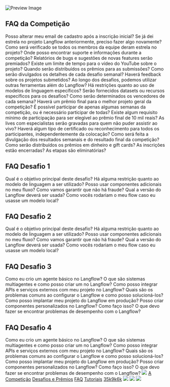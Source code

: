 ![Preview Image](https://framerusercontent.com/images/HBA5vNT8jvHlhjxkuAYiRS2WLWE.jpg)
## FAQ da Competição
Posso alterar meu email de cadastro após a inscrição inicial?
Se já dei estrela no projeto Langflow anteriormente, preciso fazer algo novamente?
Como será verificado se todos os membros da equipe deram estrela no projeto?
Onde posso encontrar suporte e informações durante a competição?
Relatórios de bugs e sugestões de novas features serão premiados?
Existe um limite de tempo para o vídeo do YouTube sobre o projeto?
Quando serão distribuídos os prêmios para as submissões?
Como serão divulgados os detalhes de cada desafio semanal?
Haverá feedback sobre os projetos submetidos?
Ao longo dos desafios, podemos utilizar outras ferramentas além do Langflow?
Há restrições quanto ao uso de modelos de linguagem específicos?
Serão fornecidos datasets ou recursos específicos para os desafios?
Como serão determinados os vencedores de cada semana?
Haverá um prêmio final para o melhor projeto geral da competição?
É possível participar de apenas algumas semanas da competição, ou é necessário participar de todas?
Existe algum requisito mínimo de participação para ser elegível ao prêmio final de 10 mil reais?
As lives com especialistas serão gravadas para quem não puder assistir ao vivo?
Haverá algum tipo de certificado ou reconhecimento para todos os participantes, independentemente da colocação?
Como será feita a divulgação dos resultados semanais e do resultado final da competição?
Como serão distribuídos os prêmios em dinheiro e gift cards?
As inscrições estão encerradas?
As etapas são eliminatórias?
## FAQ Desafio 1
Qual é o objetivo principal deste desafio?
Há alguma restrição quanto ao modelo de linguagem a ser utilizado?
Posso usar componentes adicionais no meu fluxo?
Como vamos garantir que não há fraude?
Qual a versão do Langflow deverá ser usada?
Como vocês rodariam o meu flow caso eu usasse um modelo local?
## FAQ Desafio 2
Qual é o objetivo principal deste desafio?
Há alguma restrição quanto ao modelo de linguagem a ser utilizado?
Posso usar componentes adicionais no meu fluxo?
Como vamos garantir que não há fraude?
Qual a versão do Langflow deverá ser usada?
Como vocês rodariam o meu flow caso eu usasse um modelo local?
## FAQ Desafio 3
Como eu crio um agente básico no Langflow?
O que são sistemas multiagentes e como posso criar um no Langflow?
Como posso integrar APIs e serviços externos com meu projeto no Langflow?
Quais são os problemas comuns ao configurar o Langflow e como posso solucioná-los?
Como posso implantar meu projeto do Langflow em produção?
Posso criar componentes personalizados no Langflow? Como faço isso?
O que devo fazer se encontrar problemas de desempenho com o Langflow?
## FAQ Desafio 4
Como eu crio um agente básico no Langflow?
O que são sistemas multiagentes e como posso criar um no Langflow?
Como posso integrar APIs e serviços externos com meu projeto no Langflow?
Quais são os problemas comuns ao configurar o Langflow e como posso solucioná-los?
Como posso implantar meu projeto do Langflow em produção?
Posso criar componentes personalizados no Langflow? Como faço isso?
O que devo fazer se encontrar problemas de desempenho com o Langflow?
[![](https://framerusercontent.com/images/aPtLvraX9agw6nlGOAOwxlRHtKI.svg)](https://www.langflow.org/iadevs/<../old-home>)
[A Competição](https://www.langflow.org/iadevs/<../iadevs>)
[Desafios e Prêmios](https://www.langflow.org/iadevs/<./desafiosepremios>)
[FAQ](https://www.langflow.org/iadevs/<./faq>)
[Tutoriais](https://www.langflow.org/iadevs/<./tutoriais>)
[35k](https://www.langflow.org/iadevs/<https:/bit.ly/langflow>)[9k](https://www.langflow.org/iadevs/<https:/bit.ly/langflow-discord>)[6k](https://www.langflow.org/iadevs/<https:/twitter.com/langflow_ai>)
[![](https://framerusercontent.com/images/aPtLvraX9agw6nlGOAOwxlRHtKI.svg)](https://www.langflow.org/iadevs/<../old-home>)
[![](https://framerusercontent.com/images/aPtLvraX9agw6nlGOAOwxlRHtKI.svg)](https://www.langflow.org/iadevs/<../old-home>)
![](https://framerusercontent.com/images/XsXHkHpEp361famMUwzS6j9QHo.png)
